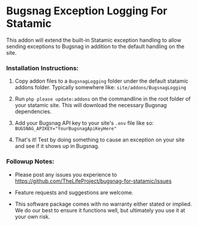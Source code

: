 # Bugsnag Exception Logging For Statamic

This addon will extend the built-in Statamic exception handling to allow 
sending exceptions to Bugsnag in addition to the default handling on the 
site.

### Installation Instructions:

1. Copy addon files to a `BugsnagLogging` folder under the default 
   statamic addons folder. Typically somewhere like:
   `site/addons/BugsnagLogging`

2. Run `php please update:addons` on the commandline in the root folder
   of your statamic site. This will download the necessary Bugsnag 
   dependencies.

3. Add your Bugsnag API key to your site's `.env` file like so:
   `BUGSNAG_APIKEY="YourBugsnagApiKeyHere"`

4. That's it! Test by doing something to cause an exception on your site
   and see if it shows up in Bugsnag.
   
### Followup Notes:

- Please post any issues you experience to 
  https://github.com/TheLifeProject/bugsnag-for-statamic/issues
  
- Feature requests and suggestions are welcome.
  
- This software package comes with no warranty either stated or implied.
  We do our best to ensure it functions well, but ultimately you use it 
  at your own risk.